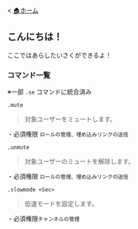 < [🏠ホーム](https://github.com/akikaki-bot/priceless-docs/blob/main/README.md)
## こんにちは！
 
 ここではあらしたいさくができるよ！
 
 ### コマンド一覧
 
 ※一部 `.se` コマンドに統合済み
 
 `.mute` 
 > 対象ユーザーをミュートします。
 
 ・必須権限
 `
 ロールの管理、埋め込みリンクの送信
 `
 
 `.unmute`
 >対象ユーザーのミュートを解除します。

・必須権限
`ロールの管理、埋め込みリンクの送信`

`.slowmode <Sec>`
>低速モードを設定します。

・必須権限`チャンネルの管理`
